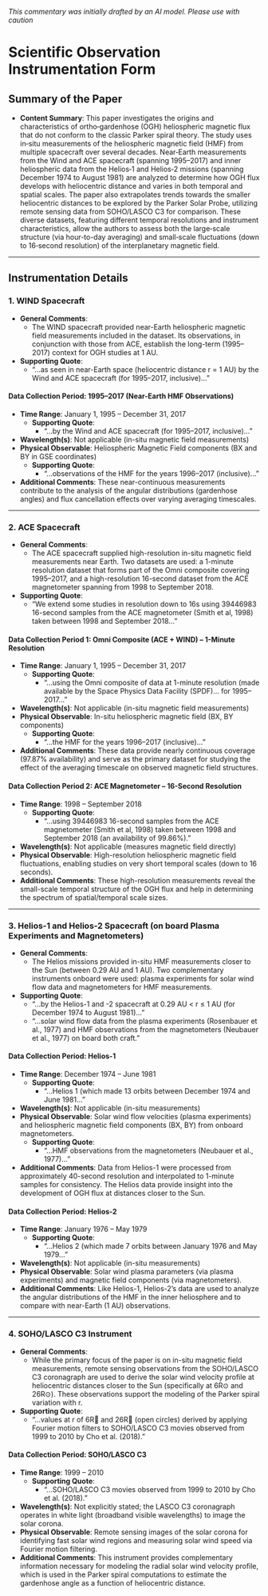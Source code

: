 _This commentary was initially drafted by an AI model. Please use with caution_

# Scientific Observation Instrumentation Form

## Summary of the Paper
- **Content Summary**: This paper investigates the origins and characteristics of ortho‐gardenhose (OGH) heliospheric magnetic flux that do not conform to the classic Parker spiral theory. The study uses in‐situ measurements of the heliospheric magnetic field (HMF) from multiple spacecraft over several decades. Near‐Earth measurements from the Wind and ACE spacecraft (spanning 1995–2017) and inner heliospheric data from the Helios‐1 and Helios‐2 missions (spanning December 1974 to August 1981) are analyzed to determine how OGH flux develops with heliocentric distance and varies in both temporal and spatial scales. The paper also extrapolates trends towards the smaller heliocentric distances to be explored by the Parker Solar Probe, utilizing remote sensing data from SOHO/LASCO C3 for comparison. These diverse datasets, featuring different temporal resolutions and instrument characteristics, allow the authors to assess both the large‐scale structure (via hour-to-day averaging) and small‐scale fluctuations (down to 16‐second resolution) of the interplanetary magnetic field.

---

## Instrumentation Details

### 1. WIND Spacecraft
- **General Comments**:
   - The WIND spacecraft provided near-Earth heliospheric magnetic field measurements included in the dataset. Its observations, in conjunction with those from ACE, establish the long-term (1995–2017) context for OGH studies at 1 AU.
- **Supporting Quote**:
   - “...as seen in near-Earth space (heliocentric distance r = 1 AU) by the Wind and ACE spacecraft (for 1995–2017, inclusive)...”

#### Data Collection Period: 1995–2017 (Near-Earth HMF Observations)
- **Time Range**: January 1, 1995 – December 31, 2017
   - **Supporting Quote**:
      - “...by the Wind and ACE spacecraft (for 1995–2017, inclusive)...”
- **Wavelength(s)**: Not applicable (in-situ magnetic field measurements)
- **Physical Observable**: Heliospheric Magnetic Field components (BX and BY in GSE coordinates)
   - **Supporting Quote**:
      - “...observations of the HMF for the years 1996–2017 (inclusive)...”
- **Additional Comments**: These near-continuous measurements contribute to the analysis of the angular distributions (gardenhose angles) and flux cancellation effects over varying averaging timescales.

---

### 2. ACE Spacecraft
- **General Comments**:
   - The ACE spacecraft supplied high-resolution in-situ magnetic field measurements near Earth. Two datasets are used: a 1-minute resolution dataset that forms part of the Omni composite covering 1995–2017, and a high-resolution 16-second dataset from the ACE magnetometer spanning from 1998 to September 2018.
- **Supporting Quote**:
   - “We extend some studies in resolution down to 16s using 39446983 16-second samples from the ACE magnetometer (Smith et al, 1998) taken between 1998 and September 2018...”

#### Data Collection Period 1: Omni Composite (ACE + WIND) – 1-Minute Resolution
- **Time Range**: January 1, 1995 – December 31, 2017
   - **Supporting Quote**:
      - “...using the Omni composite of data at 1-minute resolution (made available by the Space Physics Data Facility (SPDF)... for 1995–2017...”
- **Wavelength(s)**: Not applicable (in-situ magnetic field measurements)
- **Physical Observable**: In-situ heliospheric magnetic field (BX, BY components)
   - **Supporting Quote**:
      - “...the HMF for the years 1996–2017 (inclusive)...”
- **Additional Comments**: These data provide nearly continuous coverage (97.87% availability) and serve as the primary dataset for studying the effect of the averaging timescale on observed magnetic field structures.

#### Data Collection Period 2: ACE Magnetometer – 16-Second Resolution
- **Time Range**: 1998 – September 2018
   - **Supporting Quote**:
      - “...using 39446983 16-second samples from the ACE magnetometer (Smith et al, 1998) taken between 1998 and September 2018 (an availability of 99.86%).”
- **Wavelength(s)**: Not applicable (measures magnetic field directly)
- **Physical Observable**: High-resolution heliospheric magnetic field fluctuations, enabling studies on very short temporal scales (down to 16 seconds).
- **Additional Comments**: These high-resolution measurements reveal the small-scale temporal structure of the OGH flux and help in determining the spectrum of spatial/temporal scale sizes.

---

### 3. Helios-1 and Helios-2 Spacecraft (on board Plasma Experiments and Magnetometers)
- **General Comments**:
   - The Helios missions provided in-situ HMF measurements closer to the Sun (between 0.29 AU and 1 AU). Two complementary instruments onboard were used: plasma experiments for solar wind flow data and magnetometers for HMF measurements.
- **Supporting Quote**:
   - “...by the Helios-1 and -2 spacecraft at 0.29 AU < r ≤ 1 AU (for December 1974 to August 1981)...”  
   - “...solar wind flow data from the plasma experiments (Rosenbauer et al., 1977) and HMF observations from the magnetometers (Neubauer et al., 1977) on board both craft.”
   
#### Data Collection Period: Helios-1
- **Time Range**: December 1974 – June 1981
   - **Supporting Quote**:
      - “...Helios 1 (which made 13 orbits between December 1974 and June 1981...”
- **Wavelength(s)**: Not applicable (in-situ measurements)
- **Physical Observable**: Solar wind flow velocities (plasma experiments) and heliospheric magnetic field components (BX, BY) from onboard magnetometers.
   - **Supporting Quote**:
      - “...HMF observations from the magnetometers (Neubauer et al., 1977)...”
- **Additional Comments**: Data from Helios-1 were processed from approximately 40-second resolution and interpolated to 1-minute samples for consistency. The Helios data provide insight into the development of OGH flux at distances closer to the Sun.

#### Data Collection Period: Helios-2
- **Time Range**: January 1976 – May 1979
   - **Supporting Quote**:
      - “...Helios 2 (which made 7 orbits between January 1976 and May 1979...”
- **Wavelength(s)**: Not applicable (in-situ measurements)
- **Physical Observable**: Solar wind plasma parameters (via plasma experiments) and magnetic field components (via magnetometers).
- **Additional Comments**: Like Helios-1, Helios-2’s data are used to analyze the angular distributions of the HMF in the inner heliosphere and to compare with near-Earth (1 AU) observations.

---

### 4. SOHO/LASCO C3 Instrument
- **General Comments**:
   - While the primary focus of the paper is on in-situ magnetic field measurements, remote sensing observations from the SOHO/LASCO C3 coronagraph are used to derive the solar wind velocity profile at heliocentric distances closer to the Sun (specifically at 6R⊙ and 26R⊙). These observations support the modeling of the Parker spiral variation with r.
- **Supporting Quote**:
   - “...values at r of 6R and 26R (open circles) derived by applying Fourier motion filters to SOHO/LASCO C3 movies observed from 1999 to 2010 by Cho et al. (2018).”
   
#### Data Collection Period: SOHO/LASCO C3
- **Time Range**: 1999 – 2010
   - **Supporting Quote**:
      - “...SOHO/LASCO C3 movies observed from 1999 to 2010 by Cho et al. (2018).”
- **Wavelength(s)**: Not explicitly stated; the LASCO C3 coronagraph operates in white light (broadband visible wavelengths) to image the solar corona.
- **Physical Observable**: Remote sensing images of the solar corona for identifying fast solar wind regions and measuring solar wind speed via Fourier motion filtering.
- **Additional Comments**: This instrument provides complementary information necessary for modeling the radial solar wind velocity profile, which is used in the Parker spiral computations to estimate the gardenhose angle as a function of heliocentric distance.
